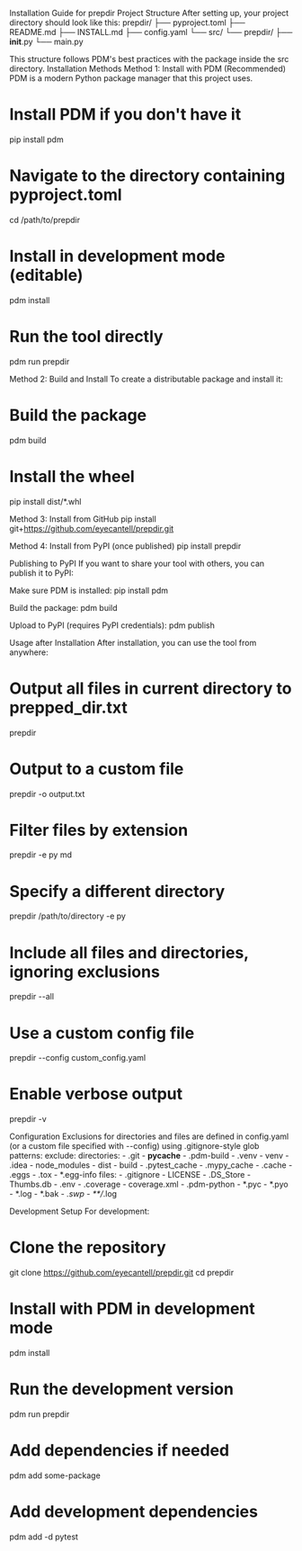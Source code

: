 Installation Guide for prepdir
Project Structure
After setting up, your project directory should look like this:
prepdir/
├── pyproject.toml
├── README.md
├── INSTALL.md
├── config.yaml
└── src/
    └── prepdir/
        ├── __init__.py
        └── main.py

This structure follows PDM's best practices with the package inside the src directory.
Installation Methods
Method 1: Install with PDM (Recommended)
PDM is a modern Python package manager that this project uses.
# Install PDM if you don't have it
pip install pdm

# Navigate to the directory containing pyproject.toml
cd /path/to/prepdir

# Install in development mode (editable)
pdm install

# Run the tool directly
pdm run prepdir

Method 2: Build and Install
To create a distributable package and install it:
# Build the package
pdm build

# Install the wheel
pip install dist/*.whl

Method 3: Install from GitHub
pip install git+https://github.com/eyecantell/prepdir.git

Method 4: Install from PyPI (once published)
pip install prepdir

Publishing to PyPI
If you want to share your tool with others, you can publish it to PyPI:

Make sure PDM is installed:
pip install pdm


Build the package:
pdm build


Upload to PyPI (requires PyPI credentials):
pdm publish



Usage after Installation
After installation, you can use the tool from anywhere:
# Output all files in current directory to prepped_dir.txt
prepdir

# Output to a custom file
prepdir -o output.txt

# Filter files by extension
prepdir -e py md

# Specify a different directory
prepdir /path/to/directory -e py

# Include all files and directories, ignoring exclusions
prepdir --all

# Use a custom config file
prepdir --config custom_config.yaml

# Enable verbose output
prepdir -v

Configuration
Exclusions for directories and files are defined in config.yaml (or a custom file specified with --config) using .gitignore-style glob patterns:
exclude:
  directories:
    - .git
    - __pycache__
    - .pdm-build
    - .venv
    - venv
    - .idea
    - node_modules
    - dist
    - build
    - .pytest_cache
    - .mypy_cache
    - .cache
    - .eggs
    - .tox
    - *.egg-info
  files:
    - .gitignore
    - LICENSE
    - .DS_Store
    - Thumbs.db
    - .env
    - .coverage
    - coverage.xml
    - .pdm-python
    - *.pyc
    - *.pyo
    - *.log
    - *.bak
    - *.swp
    - **/*.log

Development Setup
For development:
# Clone the repository
git clone https://github.com/eyecantell/prepdir.git
cd prepdir

# Install with PDM in development mode
pdm install

# Run the development version
pdm run prepdir

# Add dependencies if needed
pdm add some-package

# Add development dependencies
pdm add -d pytest

